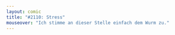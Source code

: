 ```yaml
---
layout: comic
title: "#2110: Stress"
mouseover: "Ich stimme an dieser Stelle einfach dem Wurm zu."
---
```

